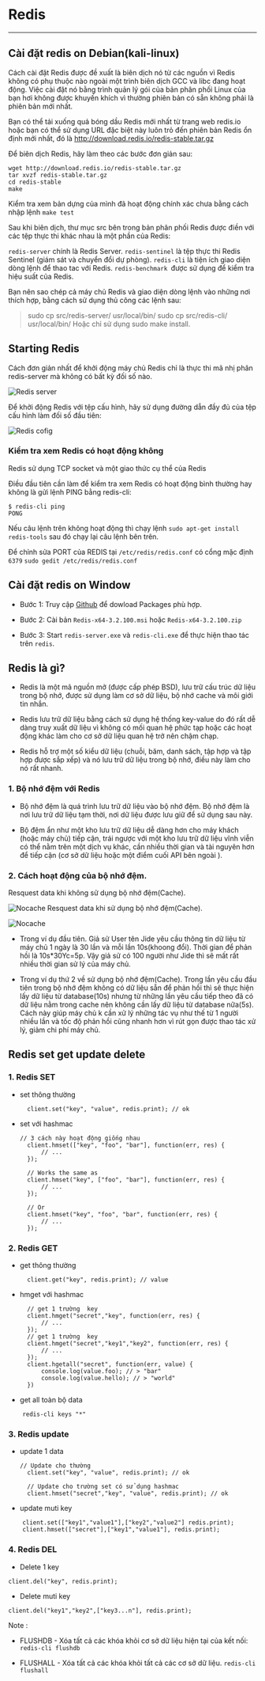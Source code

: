 # Redis
***
## Cài đặt redis on Debian(kali-linux)

Cách cài đặt Redis được đề xuất là biên dịch nó từ các nguồn vì Redis không có phụ thuộc nào ngoài một trình biên dịch GCC và libc đang hoạt động. Việc cài đặt nó bằng trình quản lý gói của bản phân phối Linux của bạn hơi không được khuyến khích vì thường phiên bản có sẵn không phải là phiên bản mới nhất.

Bạn có thể tải xuống quả bóng dầu Redis mới nhất từ trang web redis.io hoặc bạn có thể sử dụng URL đặc biệt này luôn trỏ đến phiên bản Redis ổn định mới nhất, đó là http://download.redis.io/redis-stable.tar.gz

Để biên dịch Redis, hãy làm theo các bước đơn giản sau:
```
wget http://download.redis.io/redis-stable.tar.gz
tar xvzf redis-stable.tar.gz
cd redis-stable
make
```
Kiểm tra xem bản dựng của mình đã hoạt động chính xác chưa bằng cách nhập lệnh `make test`

Sau khi biên dịch, thư mục src bên trong bản phân phối Redis được điền với các tệp thực thi khác nhau là một phần của Redis:

`redis-server` chính là Redis Server.
`redis-sentinel` là tệp thực thi Redis Sentinel (giám sát và chuyển đổi dự phòng).
`redis-cli` là tiện ích giao diện dòng lệnh để thao tac với Redis.
`redis-benchmark `được sử dụng để kiểm tra hiệu suất của Redis.

Bạn nên sao chép cả máy chủ Redis và giao diện dòng lệnh vào những nơi thích hợp, bằng cách sử dụng thủ công các lệnh sau:

> sudo cp src/redis-server/ usr/local/bin/
> sudo cp src/redis-cli/ usr/local/bin/
Hoặc chỉ sử dụng sudo make install.

## Starting Redis
Cách đơn giản nhất để khởi động máy chủ Redis chỉ là thực thi mã nhị phân redis-server mà không có bất kỳ đối số nào.

![Redis server](image/redis-server.png)

Để khởi động Redis với tệp cấu hình, hãy sử dụng đường dẫn đầy đủ của tệp cấu hình làm đối số đầu tiên:

![Redis cofig](image/redis-server-config.png)

### Kiểm tra xem Redis có hoạt động không
Redis sử dụng TCP socket và một giao thức cụ thể của Redis

Điều đầu tiên cần làm để kiểm tra xem Redis có hoạt động bình thường hay không là gửi lệnh PING bằng redis-cli:
```
$ redis-cli ping
PONG
```
Nếu câu lệnh trên không hoạt động thì chạy lệnh `sudo apt-get install redis-tools` sau đó chạy lại câu lệnh bên trên.

Để chỉnh sửa PORT của REDIS tại `/etc/redis/redis.conf` có cổng mặc định `6379`
`sudo gedit /etc/redis/redis.conf`

## Cài đặt redis on Window
- Bước 1: Truy cập [Github](https://github.com/microsoftarchive/redis/releases) để dowload Packages phù hợp.

- Bước 2: Cài bản `Redis-x64-3.2.100.msi` hoặc `Redis-x64-3.2.100.zip`

- Bước 3: Start `redis-server.exe` và `redis-cli.exe` để thực hiện thao tác trên `redis`.

## Redis là gì?
- Redis là một mã nguồn mở (được cấp phép BSD), lưu trữ cấu trúc dữ liệu trong bộ nhớ, được sử dụng làm cơ sở dữ liệu, bộ nhớ cache và môi giới tin nhắn.

- Redis lưu trữ dữ liệu bằng cách sử dụng hệ thống key-value do đó rất dễ dàng truy xuất dữ liệu vì không có mối quan hệ phức tạp hoặc các hoạt động khác làm cho cơ sở dữ liệu quan hệ trở nên chậm chạp.

- Redis hỗ trợ một số kiểu dữ liệu (chuỗi, băm, danh sách, tập hợp và tập hợp được sắp xếp) và nó lưu trữ dữ liệu trong bộ nhớ, điều này làm cho nó rất nhanh.

### 1. Bộ nhớ đệm với Redis
- Bộ nhớ đệm là quá trình lưu trữ dữ liệu vào bộ nhớ đệm. Bộ nhớ đệm là nơi lưu trữ dữ liệu tạm thời, nơi dữ liệu được lưu giữ để sử dụng sau này.

- Bộ đệm ẩn như một kho lưu trữ dữ liệu dễ dàng hơn cho máy khách (hoặc máy chủ) tiếp cận, trái ngược với một kho lưu trữ dữ liệu vĩnh viễn có thể nằm trên một dịch vụ khác, cần nhiều thời gian và tài nguyên hơn để tiếp cận (cơ sở dữ liệu hoặc một điểm cuối API bên ngoài ).

### 2. Cách hoạt động của bộ nhớ đệm.

Resquest data khi không sử dụng bộ nhớ đệm(Cache).

![Nocache](image/Nocahing.png)
Resquest data khi sử dụng bộ nhớ đệm(Cache).

![Nocache](image/withCatching.png)


- Trong ví dụ đầu tiên.
Giả sử User tên Jide yêu cầu thông tin dữ liệu từ máy chủ 1 ngày là 30 lần và mỗi lần 10s(khoong đổi). Thời gian để phản hồi là 10s*30Yc=5p.
Vậy giả sử có 100 người như Jide thì sẽ mất rất nhiều thời gian sử lý của máy chủ.

- Trong ví dụ thứ 2 về sử dụng bộ nhớ đệm(Cache).
Trong lần yêu cầu đầu tiên trong bộ nhớ đệm không có dữ liệu sẵn để phản hồi thì sẽ thực hiện lấy dữ liệu từ database(10s) nhưng từ những lần yêu cầu tiếp theo đã có dữ liệu nằm trong cache nên không cần lấy dữ liệu từ database nữa(5s). Cách này giúp máy chủ k cần xử lý những tác vụ như thế từ 1 người nhiều lần và tốc độ phản hồi cũng nhanh hơn vì rút gọn được thao tác xử lý, giảm chi phí máy chủ.

## Redis set get update delete

### 1. Redis SET

- set thông thường
  ```
    client.set("key", "value", redis.print); // ok
  ```

- set với hashmac
  ```
  // 3 cách này hoạt động giống nhau
    client.hmset(["key", "foo", "bar"], function(err, res) {
        // ...
    });
    
    // Works the same as
    client.hmset("key", ["foo", "bar"], function(err, res) {
        // ...
    });
    
    // Or
    client.hmset("key", "foo", "bar", function(err, res) {
        // ...
    });
  ```

### 2. Redis GET

- get thông thường
  ```
    client.get("key", redis.print); // value
  ```

- hmget với hashmac
  ```
    // get 1 trường  key
    client.hmget("secret","key", function(err, res) {
        // ...
    });
    // get 1 trường  key
    client.hmget("secret","key1","key2", function(err, res) {
        // ...
    });
    client.hgetall("secret", function(err, value) {
        console.log(value.foo); // > "bar"
        console.log(value.hello); // > "world"
    })
  ```
- get all toàn bộ data
```
    redis-cli keys "*"
```

### 3. Redis update

- update 1 data

  ```
  // Update cho thường
    client.set("key", "value", redis.print); // ok

    // Update cho trường set có sử dụng hashmac
    client.hmset("secret","key", "value", redis.print); // ok
  ```

- update muti key

```
    client.set(["key1","value1"],["key2","value2"] redis.print);
    client.hmset(["secret"],["key1","value1"], redis.print);
```

### 4. Redis DEL

- Delete 1 key

```
client.del("key", redis.print);
```

- Delete muti key

```
client.del("key1","key2",["key3...n"], redis.print);
```

Note : 
- FLUSHDB - Xóa tất cả các khóa khỏi cơ sở dữ liệu hiện tại của kết nối: `redis-cli flushdb`

- FLUSHALL - Xóa tất cả các khóa khỏi tất cả các cơ sở dữ liệu. `redis-cli flushall`